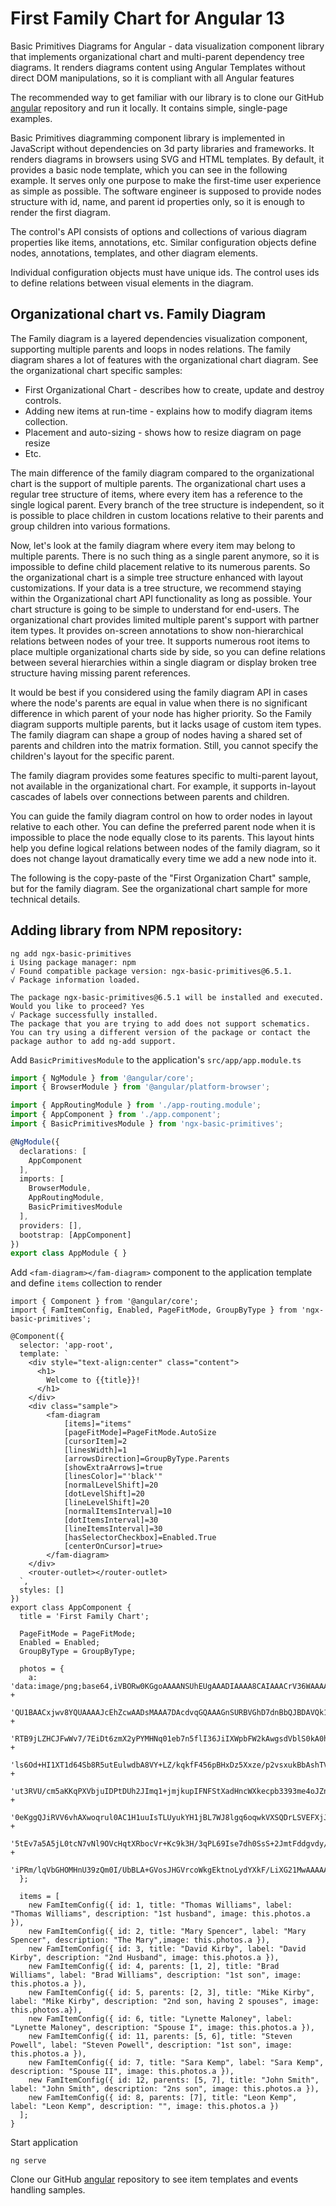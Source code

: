 # First Family Chart for Angular 13

Basic Primitives Diagrams for Angular - data visualization component library that implements organizational chart and multi-parent dependency tree diagrams. It renders diagrams content using Angular Templates without direct DOM manipulations, so it is compliant with all Angular features

The recommended way to get familiar with our library is to clone our GitHub [angular](https://github.com/BasicPrimitives/angular) repository and run it locally. It contains simple, single-page examples.

Basic Primitives diagramming component library is implemented in JavaScript without dependencies on 3d party libraries and frameworks. It renders diagrams in browsers using SVG and HTML templates. By default, it provides a basic node template, which you can see in the following example. It serves only one purpose to make the first-time user experience as simple as possible. The software engineer is supposed to provide nodes structure with id, name, and parent id properties only, so it is enough to render the first diagram.

The control's API consists of options and collections of various diagram properties like items, annotations, etc. Similar configuration objects define nodes, annotations, templates, and other diagram elements.

Individual configuration objects must have unique ids. The control uses ids to define relations between visual elements in the diagram.

## Organizational chart vs. Family Diagram
The Family diagram is a layered dependencies visualization component, supporting multiple parents and loops in nodes relations. 
The family diagram shares a lot of features with the organizational chart diagram. See the organizational chart specific samples:
* First Organizational Chart - describes how to create, update and destroy controls.
* Adding new items at run-time - explains how to modify diagram items collection.
* Placement and auto-sizing - shows how to resize diagram on page resize
* Etc.

The main difference of the family diagram compared to the organizational chart is the support of multiple parents. The organizational chart uses a regular tree structure of items, where every item has a reference to the single logical parent. Every branch of the tree structure is independent, so it is possible to place children in custom locations relative to their parents and group children into various formations. 

Now, let's look at the family diagram where every item may belong to multiple parents. There is no such thing as a single parent anymore, so it is impossible to define child placement relative to its numerous parents. So the organizational chart is a simple tree structure enhanced with layout customizations. If your data is a tree structure, we recommend staying within the Organizational chart API functionality as long as possible. Your chart structure is going to be simple to understand for end-users. The organizational chart provides limited multiple parent's support with partner item types. It provides on-screen annotations to show non-hierarchical relations between nodes of your tree. It supports numerous root items to place multiple organizational charts side by side, so you can define relations between several hierarchies within a single diagram or display broken tree structure having missing parent references. 

It would be best if you considered using the family diagram API in cases where the node's parents are equal in value when there is no significant difference in which parent of your node has higher priority.  So the Family diagram supports multiple parents, but it lacks usage of custom item types. The family diagram can shape a group of nodes having a shared set of parents and children into the matrix formation. Still, you cannot specify the children's layout for the specific parent.

The family diagram provides some features specific to multi-parent layout, not available in the organizational chart. For example, it supports in-layout cascades of labels over connections between parents and children. 

You can guide the family diagram control on how to order nodes in layout relative to each other. You can define the preferred parent node when it is impossible to place the node equally close to its parents. This layout hints help you define logical relations between nodes of the family diagram, so it does not change layout dramatically every time we add a new node into it. 

The following is the copy-paste of the "First Organization Chart" sample, but for the family diagram. See the organizational chart sample for more technical details.


## Adding library from NPM repository:

```Shell
ng add ngx-basic-primitives
i Using package manager: npm
√ Found compatible package version: ngx-basic-primitives@6.5.1.
√ Package information loaded.

The package ngx-basic-primitives@6.5.1 will be installed and executed.
Would you like to proceed? Yes
√ Package successfully installed.
The package that you are trying to add does not support schematics. You can try using a different version of the package or contact the package author to add ng-add support.
```

Add `BasicPrimitivesModule` to the application's `src/app/app.module.ts`

```TypeScript
import { NgModule } from '@angular/core';
import { BrowserModule } from '@angular/platform-browser';

import { AppRoutingModule } from './app-routing.module';
import { AppComponent } from './app.component';
import { BasicPrimitivesModule } from 'ngx-basic-primitives';

@NgModule({
  declarations: [
    AppComponent
  ],
  imports: [
    BrowserModule,
    AppRoutingModule,
    BasicPrimitivesModule
  ],
  providers: [],
  bootstrap: [AppComponent]
})
export class AppModule { }
```

Add `<fam-diagram></fam-diagram>` component to the application template and define `items` collection to render

```
import { Component } from '@angular/core';
import { FamItemConfig, Enabled, PageFitMode, GroupByType } from 'ngx-basic-primitives';

@Component({
  selector: 'app-root',
  template: `
    <div style="text-align:center" class="content">
      <h1>
        Welcome to {{title}}!
      </h1>
    </div>
    <div class="sample">
        <fam-diagram 
            [items]="items"
            [pageFitMode]=PageFitMode.AutoSize
            [cursorItem]=2
            [linesWidth]=1
            [arrowsDirection]=GroupByType.Parents
            [showExtraArrows]=true
            [linesColor]="'black'"
            [normalLevelShift]=20
            [dotLevelShift]=20
            [lineLevelShift]=20
            [normalItemsInterval]=10
            [dotItemsInterval]=30
            [lineItemsInterval]=30
            [hasSelectorCheckbox]=Enabled.True
            [centerOnCursor]=true>
        </fam-diagram>
    </div>
    <router-outlet></router-outlet>
  `,
  styles: []
})
export class AppComponent {
  title = 'First Family Chart';

  PageFitMode = PageFitMode;
  Enabled = Enabled;
  GroupByType = GroupByType;

  photos = {
    a: 'data:image/png;base64,iVBORw0KGgoAAAANSUhEUgAAADIAAAA8CAIAAACrV36WAAAAAXNSR0IArs4c6QAAAARn' + 
    'QU1BAACxjwv8YQUAAAAJcEhZcwAADsMAAA7DAcdvqGQAAAGnSURBVGhD7dnBbQJBDAVQk1o2QjlQwKYGzpSwKQfq4IxIC' + 
    'RTB9jLZHCJFwWv7/7EiDt6zmX2yPYMHNq01eb7n5flI36JiIXWpbFW2kAwgsdVblS0kA0hs9db/ZWs+vW/Wno9PxPE3dh' + 
    'ls6Od+HI1XT1d64Sb8R5utEulwdbA8VY+LZ/kqkfF456pBHxDz5Xxze/p2vsxukBbAshTVOE0PO4B2cUlWKrgUTKsrV0e' + 
    'ut3RVU/cm5aKKqPXVbjuIDPtDUh2JImq1+jmjkupIFNFStXadHncWXkecpb3393me4oJZnionXyjLV6W4QFZEleHCWNG+' + 
    '0eKggQJiRVV6vhAXwoqrul0AC1H1uuIsTLUyukYH1jBL7WJ8lgq6oqwkVXSQDrLSVEFXjJWoirlCrFRVyBVhJasirgCr6' + 
    '5tEv7a5A5jL0tcN7vNl9OVcHqtXRbocVr+Kc9k3H/3qPL69Ise7dh0SsS+2JmtFddgvdy/gGbY7Jdp2GRcyrlu1BfUjxt' + 
    'iPRm/lqVbGHOMHnU39zQm0I/UbBLA+GVosJHGVrcoWkgEktnoLydYXkF/LiXG21MwAAAAASUVORK5CYII='
  };

  items = [
    new FamItemConfig({ id: 1, title: "Thomas Williams", label: "Thomas Williams", description: "1st husband", image: this.photos.a }),
    new FamItemConfig({ id: 2, title: "Mary Spencer", label: "Mary Spencer", description: "The Mary",image: this.photos.a }),
    new FamItemConfig({ id: 3, title: "David Kirby", label: "David Kirby", description: "2nd Husband", image: this.photos.a }),
    new FamItemConfig({ id: 4, parents: [1, 2], title: "Brad Williams", label: "Brad Williams", description: "1st son", image: this.photos.a }),
    new FamItemConfig({ id: 5, parents: [2, 3], title: "Mike Kirby", label: "Mike Kirby", description: "2nd son, having 2 spouses", image: this.photos.a}),
    new FamItemConfig({ id: 6, title: "Lynette Maloney", label: "Lynette Maloney", description: "Spouse I", image: this.photos.a }),
    new FamItemConfig({ id: 11, parents: [5, 6], title: "Steven Powell", label: "Steven Powell", description: "1st son", image: this.photos.a }),
    new FamItemConfig({ id: 7, title: "Sara Kemp", label: "Sara Kemp", description: "Spouse II", image: this.photos.a }),
    new FamItemConfig({ id: 12, parents: [5, 7], title: "John Smith", label: "John Smith", description: "2ns son", image: this.photos.a }),
    new FamItemConfig({ id: 8, parents: [7], title: "Leon Kemp", label: "Leon Kemp", description: "", image: this.photos.a })
  ];
}

```

Start application

```Shell
ng serve
```

Clone our GitHub [angular](https://github.com/BasicPrimitives/angular) repository to see item templates and events handling samples.

